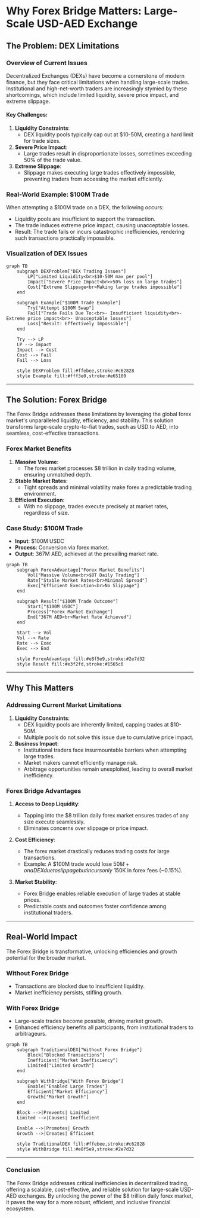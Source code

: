 # Why Forex Bridge Matters: Large-Scale USD-AED Exchange

## The Problem: DEX Limitations

### Overview of Current Issues
Decentralized Exchanges (DEXs) have become a cornerstone of modern finance, but they face critical limitations when handling large-scale trades. Institutional and high-net-worth traders are increasingly stymied by these shortcomings, which include limited liquidity, severe price impact, and extreme slippage.

#### Key Challenges:
1. **Liquidity Constraints**:
   - DEX liquidity pools typically cap out at $10-50M, creating a hard limit for trade sizes.
2. **Severe Price Impact**:
   - Large trades result in disproportionate losses, sometimes exceeding 50% of the trade value.
3. **Extreme Slippage**:
   - Slippage makes executing large trades effectively impossible, preventing traders from accessing the market efficiently.

### Real-World Example: $100M Trade
When attempting a $100M trade on a DEX, the following occurs:
- Liquidity pools are insufficient to support the transaction.
- The trade induces extreme price impact, causing unacceptable losses.
- Result: The trade fails or incurs catastrophic inefficiencies, rendering such transactions practically impossible.

### Visualization of DEX Issues
```mermaid
graph TB
    subgraph DEXProblem["DEX Trading Issues"]
        LP["Limited Liquidity<br>$10-50M max per pool"]
        Impact["Severe Price Impact<br>>50% loss on large trades"]
        Cost["Extreme Slippage<br>Making large trades impossible"]
    end
    
    subgraph Example["$100M Trade Example"]
        Try["Attempt $100M Swap"]
        Fail["Trade Fails Due To:<br>- Insufficient liquidity<br>- Extreme price impact<br>- Unacceptable losses"]
        Loss["Result: Effectively Impossible"]
    end
    
    Try --> LP
    LP --> Impact
    Impact --> Cost
    Cost --> Fail
    Fail --> Loss
    
    style DEXProblem fill:#ffebee,stroke:#c62828
    style Example fill:#fff3e0,stroke:#e65100
```

---

## The Solution: Forex Bridge

The Forex Bridge addresses these limitations by leveraging the global forex market's unparalleled liquidity, efficiency, and stability. This solution transforms large-scale crypto-to-fiat trades, such as USD to AED, into seamless, cost-effective transactions.

### Forex Market Benefits
1. **Massive Volume**:
   - The forex market processes $8 trillion in daily trading volume, ensuring unmatched depth.
2. **Stable Market Rates**:
   - Tight spreads and minimal volatility make forex a predictable trading environment.
3. **Efficient Execution**:
   - With no slippage, trades execute precisely at market rates, regardless of size.

### Case Study: $100M Trade
- **Input**: $100M USDC
- **Process**: Conversion via forex market.
- **Output**: 367M AED, achieved at the prevailing market rate.

```mermaid
graph TB
    subgraph ForexAdvantage["Forex Market Benefits"]
        Vol["Massive Volume<br>$8T Daily Trading"]
        Rate["Stable Market Rates<br>Minimal Spread"]
        Exec["Efficient Execution<br>No Slippage"]
    end
    
    subgraph Result["$100M Trade Outcome"]
        Start["$100M USDC"]
        Process["Forex Market Exchange"]
        End["367M AED<br>Market Rate Achieved"]
    end
    
    Start --> Vol
    Vol --> Rate
    Rate --> Exec
    Exec --> End
    
    style ForexAdvantage fill:#e8f5e9,stroke:#2e7d32
    style Result fill:#e3f2fd,stroke:#1565c0
```

---

## Why This Matters

### Addressing Current Market Limitations

1. **Liquidity Constraints**:
   - DEX liquidity pools are inherently limited, capping trades at $10-50M.
   - Multiple pools do not solve this issue due to cumulative price impact.
2. **Business Impact**:
   - Institutional traders face insurmountable barriers when attempting large trades.
   - Market makers cannot efficiently manage risk.
   - Arbitrage opportunities remain unexploited, leading to overall market inefficiency.

### Forex Bridge Advantages

1. **Access to Deep Liquidity**:
   - Tapping into the $8 trillion daily forex market ensures trades of any size execute seamlessly.
   - Eliminates concerns over slippage or price impact.

2. **Cost Efficiency**:
   - The forex market drastically reduces trading costs for large transactions.
   - Example: A $100M trade would lose $50M+ on a DEX due to slippage but incurs only ~$150K in forex fees (~0.15%).

3. **Market Stability**:
   - Forex Bridge enables reliable execution of large trades at stable prices.
   - Predictable costs and outcomes foster confidence among institutional traders.

---

## Real-World Impact

The Forex Bridge is transformative, unlocking efficiencies and growth potential for the broader market.

### Without Forex Bridge
- Transactions are blocked due to insufficient liquidity.
- Market inefficiency persists, stifling growth.

### With Forex Bridge
- Large-scale trades become possible, driving market growth.
- Enhanced efficiency benefits all participants, from institutional traders to arbitrageurs.

```mermaid
graph TB
    subgraph TraditionalDEX["Without Forex Bridge"]
        Block["Blocked Transactions"]
        Inefficient["Market Inefficiency"]
        Limited["Limited Growth"]
    end
    
    subgraph WithBridge["With Forex Bridge"]
        Enable["Enabled Large Trades"]
        Efficient["Market Efficiency"]
        Growth["Market Growth"]
    end
    
    Block -->|Prevents| Limited
    Limited -->|Causes| Inefficient
    
    Enable -->|Promotes| Growth
    Growth -->|Creates| Efficient
    
    style TraditionalDEX fill:#ffebee,stroke:#c62828
    style WithBridge fill:#e8f5e9,stroke:#2e7d32
```

---

### Conclusion
The Forex Bridge addresses critical inefficiencies in decentralized trading, offering a scalable, cost-effective, and reliable solution for large-scale USD-AED exchanges. By unlocking the power of the $8 trillion daily forex market, it paves the way for a more robust, efficient, and inclusive financial ecosystem.

